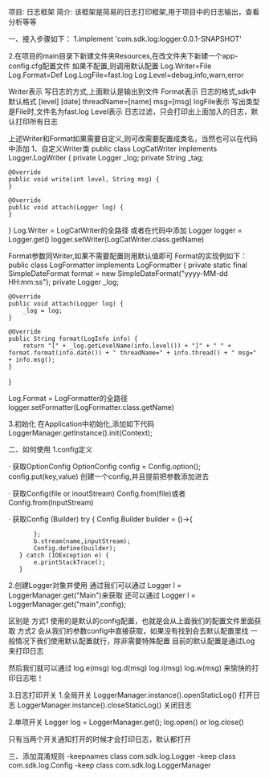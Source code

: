 项目: 日志框架
简介: 该框架是简易的日志打印框架,用于项目中的日志输出，查看分析等等

一、接入步骤如下：
1.implement 'com.sdk.log:logger:0.0.1-SNAPSHOT'

2.在项目的main目录下新建文件夹Resources,在改文件夹下新建一个app-config.cfg配置文件
如果不配置,则调用默认配置
Log.Writer=File
Log.Format=Def
Log.LogFile=fast.log
Log.Level=debug,info,warn,error

Writer表示 写日志的方式,上面默认是输出到文件
Format表示 日志的格式,sdk中默认格式 [level] [date] threadName=[name] msg=[msg]
logFile表示 写出类型是File时,文件名为fast.log
Level表示 日志过滤，只会打印出上面加入的日志，默认打印所有日志

上述Writer和Format如果需要自定义,则可改需要配置成类名，当然也可以在代码中添加
1、自定义Writer类
public class LogCatWriter implements Logger.LogWriter {
    private Logger _log;
    private String _tag;

    @Override
    public void write(int level, String msg) {
    }

    @Override
    public void attach(Logger log) {
    }
}
Log.Writer = LogCatWriter的全路径
或者在代码中添加
Logger logger = Logger.get()
logger.setWriter(LogCatWriter.class.getName)

Format参数同Writer,如果不需要配置则用默认值即可
Format的实现例如下：
public class LogFormatter implements LogFormatter {
    private static final SimpleDateFormat format = new SimpleDateFormat("yyyy-MM-dd HH:mm:ss");
    private Logger _log;

    @Override
    public void attach(Logger log) {
        _log = log;
    }

    @Override
    public String format(LogInfo info) {
        return "[" + _log.getLevelName(info.level()) + "]" + " " + format.format(info.date()) + " threadName=" + info.thread() + " msg=" + info.msg();
    }
}

Log.Format = LogFormatter的全路径
logger.setFormatter(LogFormatter.class.getName)

3.初始化
在Application中初始化,添加如下代码
LoggerManager.getInstance().init(Context);

二、如何使用
1.config定义

 · 获取OptionConfig
        OptionConfig config = Config.option();
        config.put(key,value)
        创建一个config,并且提前把参数添加进去

 · 获取Config(file or inoutStream)
        Config.from(file)或者Config.from(InputStream)

 · 获取Config (Builder)
       try {
           Config.Builder builder = ()->{

           };
           b.stream(name,inputStream);
           Config.define(builder);
       } catch (IOException e) {
           e.printStackTrace();
       }

2.创建Logger对象并使用
通过我们可以通过
Logger l = LoggerManager.get("Main")来获取
还可以通过
Logger l = LoggerManager.get("main",config);

区别是
方式1 使用的是默认的config配置，也就是会从上面我们的配置文件里面获取
方式2 会从我们的参数config中直接获取，如果没有找到会去默认配置里找
一般情况下我们使用默认配置就行，除非需要特殊配置
目前的默认配置是通过Log来打印日志

然后我们就可以通过
log.e(msg)
log.d(msg)
log.i(msg)
log.w(msg)
来愉快的打印日志啦！

3.日志打印开关
  1.全局开关
    LoggerManager.instance().openStaticLog()  打开日志
    LoggerManager.instance().closeStaticLog() 关闭日志

  2.单项开关
  Logger log = LoggerManager.get();
  log.open() or log.close()

只有当两个开关通知打开的时候才会打印日志，默认都打开

三、添加混淆规则
-keepnames class com.sdk.log.Logger
-keep class com.sdk.log.Config
-keep class com.sdk.log.LoggerManager